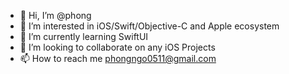 - 👋 Hi, I’m @phong
- 👀 I’m interested in iOS/Swift/Objective-C and Apple ecosystem
- 🌱 I’m currently learning SwiftUI
- 💞️ I’m looking to collaborate on any iOS Projects
- 📫 How to reach me phongngo0511@gmail.com

<!---
phongngo511/phongngo511 is a ✨ special ✨ repository because its `README.md` (this file) appears on your GitHub profile.
You can click the Preview link to take a look at your changes.
--->
